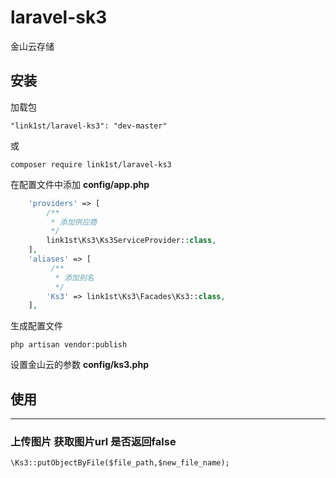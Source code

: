 # laravel-sk3
金山云存储

## 安装
加载包

`"link1st/laravel-ks3": "dev-master"`

或

`composer require link1st/laravel-ks3`

在配置文件中添加 **config/app.php**

```php
    'providers' => [
        /**
         * 添加供应商
         */
        link1st\Ks3\Ks3ServiceProvider::class,
    ],
    'aliases' => [
         /**
          * 添加别名
          */
        'Ks3' => link1st\Ks3\Facades\Ks3::class,
    ],
```

生成配置文件

`php artisan vendor:publish`

设置金山云的参数 **config/ks3.php**


## 使用
- - -
### 上传图片 获取图片url 是否返回false 
`\Ks3::putObjectByFile($file_path,$new_file_name);`

